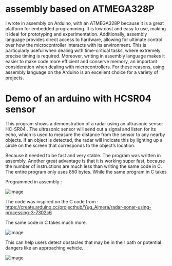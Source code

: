 # assembly based on ATMEGA328P

I wrote in assembly on Arduino, with an ATMEGA328P because it is a great platform for embedded programming. It is low cost and easy to use, making it ideal for prototyping and experimentation. Additionally, assembly language provides direct access to hardware, allowing for ultimate control over how the microcontroller interacts with its environment. This is particularly useful when dealing with time-critical tasks, where extremely precise timing is required. Moreover, writing in assembly language makes it easier to make code more efficient and conserve memory, an important consideration when dealing with microcontrollers. For these reasons, using assembly language on the Arduino is an excellent choice for a variety of projects.

# Demo of an arduino with HCSR04 sensor

This program shows a demonstration of a radar using an ultrasonic sensor HC-SR04  . The ultrasonic sensor will send out a signal and listen for its echo, which is used to measure the distance from the sensor to any nearby objects. If an object is detected, the radar will indicate this by lighting up a circle on the screen that corresponds to the object’s location. 

Because it needed to be fast and very stable. The program was written in assembly.  Another great advantage is that it is working super fast, because the number of instructions are much less than writing the same code in C. The entire program only uses 850 bytes.  While the same program in C takes

Programmed in assembly :

![image](https://user-images.githubusercontent.com/74420584/209464494-0db1326b-2fc7-455a-acb5-d4de5fab5080.png)

The code was inspired on the C code from :  https://create.arduino.cc/projecthub/Yug_Ajmera/radar-sonar-using-processing-3-7302c6

The same code in C takes much more.

![image](https://user-images.githubusercontent.com/74420584/209464691-443f9883-ab71-4f43-9118-0f4eff6fb8de.png)


This can help users detect obstacles that may be in their path or potential dangers like an approaching vehicle. 

![image](https://user-images.githubusercontent.com/74420584/209464272-2f67d1f1-7664-4409-9fca-2e80b27d89bf.png)


